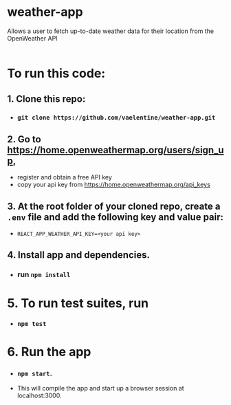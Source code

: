 # weather-app
Allows a user to fetch up-to-date weather data for their location from the OpenWeather API   
<br>


# To run this code:
## 1. Clone this repo: 
- ### `git clone https://github.com/vaelentine/weather-app.git`

## 2. Go to https://home.openweathermap.org/users/sign_up, 
- register and obtain a free API key
- copy your api key from https://home.openweathermap.org/api_keys

## 3. At the root folder of your cloned repo, create a `.env` file and add the following key and value pair:
- `REACT_APP_WEATHER_API_KEY=<your api key>`

## 4. Install app and dependencies.
- ### run `npm install`

# 5. To run test suites, run 
- ### `npm test`

# 6. Run the app 
- ### `npm start`. 
- This will compile the app and start up a browser session at localhost:3000.
